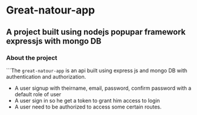 # Great-natour-app

## A project built using nodejs popupar framework expressjs with mongo DB

### About the project

```The `great-natour-app` is an api built using express js and mongo DB with authentication and authorization.
- A user signup with theirname, email, password, confirm password with a default role of user
- A user sign in so he get a token to grant him access to login
- A user need to be authorized to access some certain routes.
```
